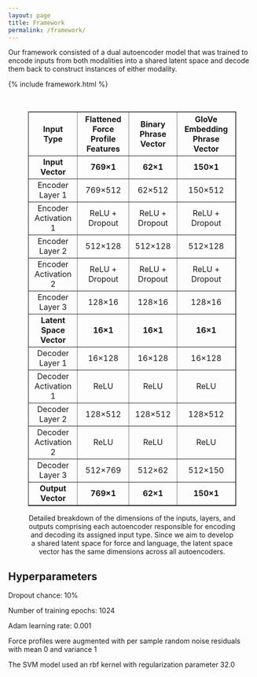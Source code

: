 ```yaml
---
layout: page
title: Framework
permalink: /framework/
---
```


Our framework consisted of a dual autoencoder model that was trained to encode inputs from both modalities into a shared latent space and decode them back to construct instances of either modality.

{% include framework.html %}

<br>

<figure>
    <table border="1" style="border-collapse: collapse; text-align: center; width: 100%;">
        <thead>
            <tr>
                <th>Input Type</th>
                <th>Flattened Force Profile Features</th>
                <th>Binary Phrase Vector</th>
                <th>GloVe Embedding Phrase Vector</th>
            </tr>
        </thead>
        <tbody>
            <tr>
                <td><strong>Input Vector</strong></td>
                <td><strong>769×1</strong></td>
                <td><strong>62×1</strong></td>
                <td><strong>150×1</strong></td>
            </tr>
            <tr>
                <td>Encoder Layer 1</td>
                <td>769×512</td>
                <td>62×512</td>
                <td>150×512</td>
            </tr>
            <tr>
                <td>Encoder Activation 1</td>
                <td>ReLU + Dropout</td>
                <td>ReLU + Dropout</td>
                <td>ReLU + Dropout</td>
            </tr>
            <tr>
                <td>Encoder Layer 2</td>
                <td>512×128</td>
                <td>512×128</td>
                <td>512×128</td>
            </tr>
            <tr>
                <td>Encoder Activation 2</td>
                <td>ReLU + Dropout</td>
                <td>ReLU + Dropout</td>
                <td>ReLU + Dropout</td>
            </tr>
            <tr>
                <td>Encoder Layer 3</td>
                <td>128×16</td>
                <td>128×16</td>
                <td>128×16</td>
            </tr>
            <tr>
                <td><strong>Latent Space Vector</strong></td>
                <td><strong>16×1</strong></td>
                <td><strong>16×1</strong></td>
                <td><strong>16×1</strong></td>
            </tr>
            <tr>
                <td>Decoder Layer 1</td>
                <td>16×128</td>
                <td>16×128</td>
                <td>16×128</td>
            </tr>
            <tr>
                <td>Decoder Activation 1</td>
                <td>ReLU</td>
                <td>ReLU</td>
                <td>ReLU</td>
            </tr>
            <tr>
                <td>Decoder Layer 2</td>
                <td>128×512</td>
                <td>128×512</td>
                <td>128×512</td>
            </tr>
            <tr>
                <td>Decoder Activation 2</td>
                <td>ReLU</td>
                <td>ReLU</td>
                <td>ReLU</td>
            </tr>
            <tr>
                <td>Decoder Layer 3</td>
                <td>512×769</td>
                <td>512×62</td>
                <td>512×150</td>
            </tr>
            <tr>
                <td><strong>Output Vector</strong></td>
                <td><strong>769×1</strong></td>
                <td><strong>62×1</strong></td>
                <td><strong>150×1</strong></td>
            </tr>
        </tbody>
    </table>
    <figcaption style="text-align: center;">Detailed breakdown of the dimensions of the inputs, layers, and outputs comprising each autoencoder responsible for encoding and decoding its assigned input type. Since we aim to develop a shared latent space for force and language, the latent space vector has the same dimensions across all autoencoders.</figcaption>
</figure>

## Hyperparameters

Dropout chance: 10%

Number of training epochs: 1024

Adam learning rate: 0.001

Force profiles were augmented with per sample random noise residuals with mean 0 and variance 1

The SVM model used an rbf kernel with regularization parameter 32.0